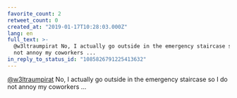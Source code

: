 ```yaml
---
favorite_count: 2
retweet_count: 0
created_at: "2019-01-17T10:28:03.000Z"
lang: en
full_text: >-
  @w3ltraumpirat No, I actually go outside in the emergency staircase so I do
  not annoy my coworkers ...
in_reply_to_status_id: "1085826791225413632"
---
```


[@w3ltraumpirat](https://twitter.com/w3ltraumpirat) No, I actually go outside in
the emergency staircase so I do not annoy my coworkers ...
